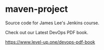
# maven-project
Source code for James Lee's Jenkins course.

Check out our Latest DevOps PDF book.

https://www.level-up.one/devops-pdf-book
